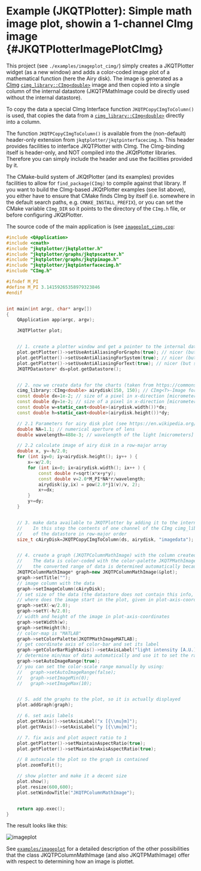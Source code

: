 # Example (JKQTPlotter): Simple math image plot, showin a 1-channel CImg image {#JKQTPlotterImagePlotCImg}

This project (see `./examples/imageplot_cimg/`) simply creates a JKQTPlotter widget (as a new window) and adds a color-coded image plot of a mathematical function (here the Airy disk). The image is generated as a [CImg](https://cimg.org/) [`cimg_library::CImg<double>`](http://cimg.eu/reference/structcimg__library_1_1CImg.html) image and then copied into a single column of the internal datastore (JKQTPMathImage could be directly used without the internal datastore). 

To copy the data a special CImg Interface function `JKQTPCopyCImgToColumn()` is used, that copies the data from a [`cimg_library::CImg<double>`](http://cimg.eu/reference/structcimg__library_1_1CImg.html) directly into a column. 

The function `JKQTPCopyCImgToColumn()` is available from the (non-default) header-only extension from `jkqtplotter/jkqtpinterfacecimg.h`. This header provides facilities to interface JKQTPlotter with CImg. The CImg-binding itself is header-only, and NOT compiled into the JKQtPlotter libraries. Therefore you can simply include the header and use the facilities provided by it.

The CMake-build system of JKQtPlotter (and its examples) provides facilities to allow for `find_package(CImg)` to compile against that library. 
If you want to build the CImg-based JKQtPlotter examples (see list above), you either have to ensure that CMake finds CImg by itself (i.e. somewhere in the default search paths, e.g. `CMAKE_INSTALL_PREFIX`), or you can set the CMake variable `CImg_DIR` so it points to the directory of the `CImg.h` file, or  before configuring JKQtPlotter.


The source code of the main application is (see [`imageplot_cimg.cpp`](https://github.com/jkriege2/JKQtPlotter/tree/master/examples/imageplot_cimg/imageplot_cimg.cpp):
```.cpp
#include <QApplication>
#include <cmath>
#include "jkqtplotter/jkqtplotter.h"
#include "jkqtplotter/graphs/jkqtpscatter.h"
#include "jkqtplotter/graphs/jkqtpimage.h"
#include "jkqtplotter/jkqtpinterfacecimg.h"
#include "CImg.h"

#ifndef M_PI
#define M_PI 3.14159265358979323846
#endif


int main(int argc, char* argv[])
{
    QApplication app(argc, argv);

    JKQTPlotter plot;


    // 1. create a plotter window and get a pointer to the internal datastore (for convenience)
    plot.getPlotter()->setUseAntiAliasingForGraphs(true); // nicer (but slower) plotting
    plot.getPlotter()->setUseAntiAliasingForSystem(true); // nicer (but slower) plotting
    plot.getPlotter()->setUseAntiAliasingForText(true); // nicer (but slower) text rendering
    JKQTPDatastore* ds=plot.getDatastore();


    // 2. now we create data for the charts (taken from https://commons.wikimedia.org/wiki/File:Energiemix_Deutschland.svg)
    cimg_library::CImg<double> airydisk(150, 150); // CImg<T>-Image for the data
    const double dx=1e-2; // size of a pixel in x-direction [micrometers]
    const double dy=1e-2; // size of a pixel in x-direction [micrometers]
    const double w=static_cast<double>(airydisk.width())*dx;
    const double h=static_cast<double>(airydisk.height())*dy;

    // 2.1 Parameters for airy disk plot (see https://en.wikipedia.org/wiki/Airy_disk)
    double NA=1.1; // numerical aperture of lens
    double wavelength=488e-3; // wavelength of the light [micrometers]

    // 2.2 calculate image of airy disk in a row-major array
    double x, y=-h/2.0;
    for (int iy=0; iy<airydisk.height(); iy++ ) {
        x=-w/2.0;
        for (int ix=0; ix<airydisk.width(); ix++ ) {
            const double r=sqrt(x*x+y*y);
            const double v=2.0*M_PI*NA*r/wavelength;
            airydisk(iy,ix) = pow(2.0*j1(v)/v, 2);
            x+=dx;
        }
        y+=dy;
    }


    // 3. make data available to JKQTPlotter by adding it to the internal datastore.
    //    In this step the contents of one channel of the CImg cimg_library::CImg<double> is copied into a column
    //    of the datastore in row-major order
    size_t cAiryDisk=JKQTPCopyCImgToColumn(ds, airydisk, "imagedata");


    // 4. create a graph (JKQTPColumnMathImage) with the column created above as data
    //    The data is color-coded with the color-palette JKQTPMathImageMATLAB
    //    the converted range of data is determined automatically because setAutoImageRange(true)
    JKQTPColumnMathImage* graph=new JKQTPColumnMathImage(&plot);
    graph->setTitle("");
    // image column with the data
    graph->setImageColumn(cAiryDisk);
    // set size of the data (the datastore does not contain this info, as it only manages 1D columns of data and this is used to assume a row-major ordering
    // where does the image start in the plot, given in plot-axis-coordinates (bottom-left corner)
    graph->setX(-w/2.0);
    graph->setY(-h/2.0);
    // width and height of the image in plot-axis-coordinates
    graph->setWidth(w);
    graph->setHeight(h);
    // color-map is "MATLAB"
    graph->setColorPalette(JKQTPMathImageMATLAB);
    // get coordinate axis of color-bar and set its label
    graph->getColorBarRightAxis()->setAxisLabel("light intensity [A.U.]");
    // determine min/max of data automatically and use it to set the range of the color-scale
    graph->setAutoImageRange(true);
    // you can set the color-scale range manually by using:
    //   graph->setAutoImageRange(false);
    //   graph->setImageMin(0);
    //   graph->setImageMax(10);


    // 5. add the graphs to the plot, so it is actually displayed
    plot.addGraph(graph);

    // 6. set axis labels
    plot.getXAxis()->setAxisLabel("x [{\\mu}m]");
    plot.getYAxis()->setAxisLabel("y [{\\mu}m]");

    // 7. fix axis and plot aspect ratio to 1
    plot.getPlotter()->setMaintainAspectRatio(true);
    plot.getPlotter()->setMaintainAxisAspectRatio(true);

    // 8 autoscale the plot so the graph is contained
    plot.zoomToFit();

    // show plotter and make it a decent size
    plot.show();
    plot.resize(600,600);
    plot.setWindowTitle("JKQTPColumnMathImage");


    return app.exec();
}

```
The result looks like this:

![imageplot](https://raw.githubusercontent.com/jkriege2/JKQtPlotter/master/screenshots/imageplot_cimg.png)

See [`examples/imageplot`](https://github.com/jkriege2/JKQtPlotter/tree/master/examples/imageplot) for a detailed description of the other possibilities that the class JKQTPColumnMathImage (and also JKQTPMathImage) offer with respect to determining how an image is plottet.

